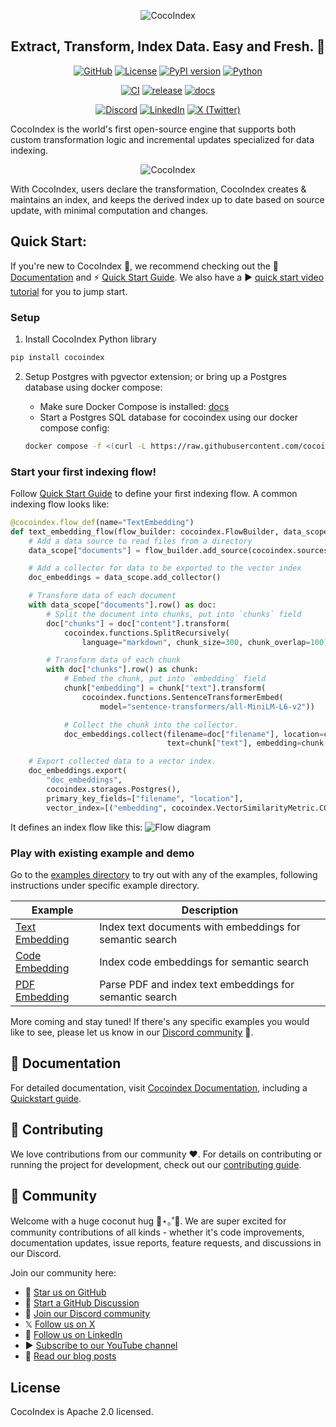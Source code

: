 <p align="center">
    <img src="https://cocoindex.io/images/github.svg" alt="CocoIndex">
</p>

<h2 align="center">Extract, Transform, Index Data. Easy and Fresh. 🌴</h2>

<p align="center">
    <a href="https://github.com/cocoindex-io/cocoindex/stargazers"><img src="https://img.shields.io/github/stars/cocoindex-io/cocoindex?color=5B5BD6" alt="GitHub"></a>
    <a href="https://opensource.org/licenses/Apache-2.0"><img src="https://img.shields.io/badge/license-Apache%202.0-5B5BD6?logo=opensourceinitiative&logoColor=white" alt="License"></a>
    <a href="https://pypi.org/project/cocoindex/"><img src="https://img.shields.io/pypi/v/cocoindex?color=5B5BD6" alt="PyPI version"></a>
    <a href="https://www.python.org/"><img src="https://img.shields.io/badge/python-3.11%20to%203.13-5B5BD6?logo=python&logoColor=white" alt="Python"></a>
</p>

<p align="center">
    <a href="https://github.com/cocoindex-io/cocoindex/actions/workflows/CI.yml"><img src="https://github.com/cocoindex-io/cocoindex/actions/workflows/CI.yml/badge.svg?event=push" alt="CI"></a>
    <a href="https://github.com/cocoindex-io/cocoindex/actions/workflows/release.yml"><img src="https://github.com/cocoindex-io/cocoindex/actions/workflows/release.yml/badge.svg?event=push" alt="release"></a>
    <a href="https://github.com/cocoindex-io/cocoindex/actions/workflows/docs.yml"><img src="https://github.com/cocoindex-io/cocoindex/actions/workflows/docs.yml/badge.svg?event=push" alt="docs"></a>
</p>

<p align="center">
    <a href="https://discord.com/invite/zpA9S2DR7s"><img src="https://img.shields.io/discord/1314801574169673738?logo=discord&labelColor=%20%235462eb&logoColor=%20%23f5f5f5" alt="Discord"></a>
    <a href="https://www.linkedin.com/company/cocoindex"><img src="https://img.shields.io/badge/LinkedIn-CocoIndex-5B5BD6?logo=linkedin&logoColor=white" alt="LinkedIn"></a>
    <a href="https://twitter.com/intent/follow?screen_name=cocoindex_io"><img src="https://img.shields.io/twitter/follow/cocoindex_io" alt="X (Twitter)"></a>
</p>

CocoIndex is the world's first open-source engine that supports both custom transformation logic and incremental updates specialized for data indexing.
<p align="center">
    <img src="https://cocoindex.io/images/venn.svg" alt="CocoIndex">
</p>
With CocoIndex, users declare the transformation, CocoIndex creates & maintains an index, and keeps the derived index up to date based on source update, with minimal computation and changes.


## Quick Start:
If you're new to CocoIndex 🤗, we recommend checking out the 📖 [Documentation](https://cocoindex.io/docs) and ⚡ [Quick Start Guide](https://cocoindex.io/docs/getting_started/quickstart). We also have a ▶️ [quick start video tutorial](https://youtu.be/gv5R8nOXsWU?si=9ioeKYkMEnYevTXT) for you to jump start.

### Setup 
1. Install CocoIndex Python library

```bash
pip install cocoindex
```

2. Setup Postgres with pgvector extension; or bring up a Postgres database using docker compose:

    - Make sure Docker Compose is installed: [docs](https://docs.docker.com/compose/install/)
    - Start a Postgres SQL database for cocoindex using our docker compose config:

    ```bash
    docker compose -f <(curl -L https://raw.githubusercontent.com/cocoindex-io/cocoindex/refs/heads/main/dev/postgres.yaml) up -d
    ```

### Start your first indexing flow!
Follow [Quick Start Guide](https://cocoindex.io/docs/getting_started/quickstart) to define your first indexing flow.
A common indexing flow looks like:

```python
@cocoindex.flow_def(name="TextEmbedding")
def text_embedding_flow(flow_builder: cocoindex.FlowBuilder, data_scope: cocoindex.DataScope):
    # Add a data source to read files from a directory
    data_scope["documents"] = flow_builder.add_source(cocoindex.sources.LocalFile(path="markdown_files"))

    # Add a collector for data to be exported to the vector index
    doc_embeddings = data_scope.add_collector()

    # Transform data of each document
    with data_scope["documents"].row() as doc:
        # Split the document into chunks, put into `chunks` field
        doc["chunks"] = doc["content"].transform(
            cocoindex.functions.SplitRecursively(
                language="markdown", chunk_size=300, chunk_overlap=100))

        # Transform data of each chunk
        with doc["chunks"].row() as chunk:
            # Embed the chunk, put into `embedding` field
            chunk["embedding"] = chunk["text"].transform(
                cocoindex.functions.SentenceTransformerEmbed(
                    model="sentence-transformers/all-MiniLM-L6-v2"))

            # Collect the chunk into the collector.
            doc_embeddings.collect(filename=doc["filename"], location=chunk["location"],
                                   text=chunk["text"], embedding=chunk["embedding"])

    # Export collected data to a vector index.
    doc_embeddings.export(
        "doc_embeddings",
        cocoindex.storages.Postgres(),
        primary_key_fields=["filename", "location"],
        vector_index=[("embedding", cocoindex.VectorSimilarityMetric.COSINE_SIMILARITY)])
```

It defines an index flow like this:
![Flow diagram](docs/docs/core/flow_example.svg)

### Play with existing example and demo
Go to the [examples directory](examples) to try out with any of the examples, following instructions under specific example directory.

| Example | Description |
|---------|-------------|
| [Text Embedding](examples/text_embedding) | Index text documents with embeddings for semantic search |
| [Code Embedding](examples/code_embedding) | Index code embeddings for semantic search |
| [PDF Embedding](examples/pdf_embedding) | Parse PDF and index text embeddings for semantic search |

More coming and stay tuned! If there's any specific examples you would like to see, please let us know in our [Discord community](https://discord.com/invite/zpA9S2DR7s) 🌱.

## 📖 Documentation
For detailed documentation, visit [Cocoindex Documentation](https://cocoindex.io/docs), including a [Quickstart guide](https://cocoindex.io/docs/getting_started/quickstart).

## 🤝 Contributing
We love contributions from our community ❤️. For details on contributing or running the project for development, check out our [contributing guide](https://cocoindex.io/docs/about/contributing).

## 👥 Community
Welcome with a huge coconut hug 🥥⋆｡˚🤗. We are super excited for community contributions of all kinds - whether it's code improvements, documentation updates, issue reports, feature requests, and discussions in our Discord.

Join our community here:

- 🌟 [Star us on GitHub](https://github.com/cocoindex-io/cocoindex)
- 💬 [Start a GitHub Discussion](https://github.com/cocoindex-io/cocoindex/discussions)
- 👋 [Join our Discord community](https://discord.com/invite/zpA9S2DR7s)
- 𝕏 [Follow us on X](https://x.com/cocoindex_io)
- 🐚 [Follow us on LinkedIn](https://www.linkedin.com/company/cocoindex/about/)
- ▶️ [Subscribe to our YouTube channel](https://www.youtube.com/@cocoindex-io)
- 📜 [Read our blog posts](https://cocoindex.io/blogs/)

## License
CocoIndex is Apache 2.0 licensed.
